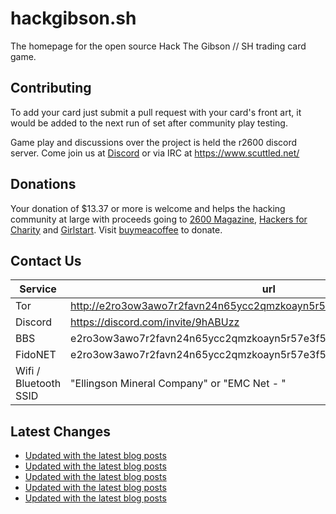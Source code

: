 # hackgibson.sh
The homepage for the open source Hack The Gibson // SH trading card game.


## Contributing

To add your card just submit a pull request with your card's front art, it would be added to the next run of set after community play testing.

Game play and discussions over the project is held the r2600 discord server. Come join us at [Discord](https://discord.com/invite/9hABUzz) or via IRC at https://www.scuttled.net/


## Donations

Your donation of $13.37 or more is welcome and helps the hacking community at large with proceeds going to [2600 Magazine](https://2600.com/), [Hackers for Charity](https://hackersforcharity.org) and [Girlstart](https://girlstart.org).  Visit [buymeacoffee](https://www.buymeacoffee.com/hackgibson.sh) to donate.


## Contact Us

Service | url
-|-
Tor | http://e2ro3ow3awo7r2favn24n65ycc2qmzkoayn5r57e3f56nvjwdcgg32ad.onion
Discord | https://discord.com/invite/9hABUzz
BBS | e2ro3ow3awo7r2favn24n65ycc2qmzkoayn5r57e3f56nvjwdcgg32ad.onion:23
FidoNET | e2ro3ow3awo7r2favn24n65ycc2qmzkoayn5r57e3f56nvjwdcgg32ad.onion:24554
Wifi / Bluetooth SSID | "Ellingson Mineral Company" or "EMC Net - <fidonet address>"

## Latest Changes
<!-- BLOG-POST-LIST:START -->
- [Updated with the latest blog posts](https://github.com/DFW2600/hackgibson.sh/commit/ab98493b4b9584cd8e9bc1820152967218f725fb)
- [Updated with the latest blog posts](https://github.com/DFW2600/hackgibson.sh/commit/b699dc8c6be0ff0bffa172508f025f18dbc34c94)
- [Updated with the latest blog posts](https://github.com/DFW2600/hackgibson.sh/commit/be689b7e79ee77f6ab90da2fb3b7a993486fca99)
- [Updated with the latest blog posts](https://github.com/DFW2600/hackgibson.sh/commit/35a6ebde9ff7948c5892d55817d2f5cd56c9b2dc)
- [Updated with the latest blog posts](https://github.com/DFW2600/hackgibson.sh/commit/4ee3abbaf99d4eed89a5575a5add85a57bf086e7)
<!-- BLOG-POST-LIST:END -->
